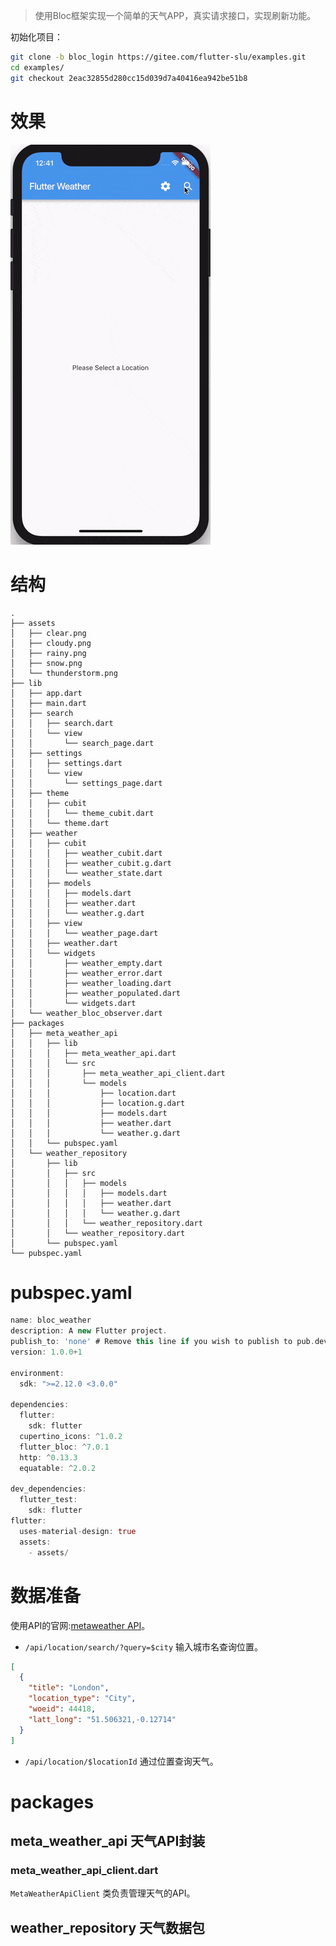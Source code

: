 > 使用Bloc框架实现一个简单的天气APP，真实请求接口，实现刷新功能。

初始化项目：

```bash
git clone -b bloc_login https://gitee.com/flutter-slu/examples.git
cd examples/
git checkout 2eac32855d280cc15d039d7a40416ea942be51b8
```

# 效果

<img src="/assets/images/tutorial/state/09.gif"/>

# 结构

```
.
├── assets
│   ├── clear.png
│   ├── cloudy.png
│   ├── rainy.png
│   ├── snow.png
│   └── thunderstorm.png
├── lib
│   ├── app.dart
│   ├── main.dart
│   ├── search
│   │   ├── search.dart
│   │   └── view
│   │       └── search_page.dart
│   ├── settings
│   │   ├── settings.dart
│   │   └── view
│   │       └── settings_page.dart
│   ├── theme
│   │   ├── cubit
│   │   │   └── theme_cubit.dart
│   │   └── theme.dart
│   ├── weather
│   │   ├── cubit
│   │   │   ├── weather_cubit.dart
│   │   │   ├── weather_cubit.g.dart
│   │   │   └── weather_state.dart
│   │   ├── models
│   │   │   ├── models.dart
│   │   │   ├── weather.dart
│   │   │   └── weather.g.dart
│   │   ├── view
│   │   │   └── weather_page.dart
│   │   ├── weather.dart
│   │   └── widgets
│   │       ├── weather_empty.dart
│   │       ├── weather_error.dart
│   │       ├── weather_loading.dart
│   │       ├── weather_populated.dart
│   │       └── widgets.dart
│   └── weather_bloc_observer.dart
├── packages
│   ├── meta_weather_api
│   │   ├── lib
│   │   │   ├── meta_weather_api.dart
│   │   │   └── src
│   │   │       ├── meta_weather_api_client.dart
│   │   │       └── models
│   │   │           ├── location.dart
│   │   │           ├── location.g.dart
│   │   │           ├── models.dart
│   │   │           ├── weather.dart
│   │   │           └── weather.g.dart
│   │   └── pubspec.yaml
│   └── weather_repository
│       ├── lib
│       │   ├── src
│       │   │   ├── models
│       │   │   │   ├── models.dart
│       │   │   │   ├── weather.dart
│       │   │   │   └── weather.g.dart
│       │   │   └── weather_repository.dart
│       │   └── weather_repository.dart
│       └── pubspec.yaml
└── pubspec.yaml
```

# pubspec.yaml

```dart
name: bloc_weather
description: A new Flutter project.
publish_to: 'none' # Remove this line if you wish to publish to pub.dev
version: 1.0.0+1

environment:
  sdk: ">=2.12.0 <3.0.0"

dependencies:
  flutter:
    sdk: flutter
  cupertino_icons: ^1.0.2
  flutter_bloc: ^7.0.1
  http: ^0.13.3
  equatable: ^2.0.2

dev_dependencies:
  flutter_test:
    sdk: flutter
flutter:
  uses-material-design: true
  assets:
    - assets/
```

# 数据准备

使用API的官网:[metaweather API](https://www.metaweather.com/zh/)。

* `/api/location/search/?query=$city` 输入城市名查询位置。

```json
[
  {
    "title": "London",
    "location_type": "City",
    "woeid": 44418,
    "latt_long": "51.506321,-0.12714"
  }
]
```

* `/api/location/$locationId` 通过位置查询天气。


# packages

## meta_weather_api 天气API封装

### meta_weather_api_client.dart

`MetaWeatherApiClient` 类负责管理天气的API。

## weather_repository 天气数据包

















































